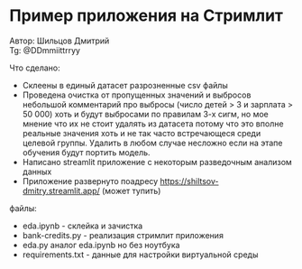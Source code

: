 # Пример приложения на Стримлит 

Автор: Шильцов Дмитрий <br>
Tg: @DDmmiittrryy

Что сделано:

- Склеены в единый датасет разрозненные csv файлы
- Проведена очистка от пропущенных значений и выбросов
  небольшой комментарий про выбросы (число детей > 3 и зарплата > 50 000) хоть и будут выбросами по правилам 3-х сигм,
  но мое мнение что их не стоит удалять из датасета потому что это вполне реальные значения хоть и не так часто встречающеся
  среди целевой группы. Удалить в любом случае несложно если на этапе обучения будут портить модель. 
- Написано streamlit приложение с некоторым разведочным анализом данных
- Приложение развернуто поадресу https://shiltsov-dmitry.streamlit.app/ (может тупить)

файлы:

- eda.ipynb - склейка и зачистка
- bank-credits.py - реализация стримлит приложения
- eda.py аналог eda.ipynb но без ноутбука
- requirements.txt - данные для настройки виртуальной среды






